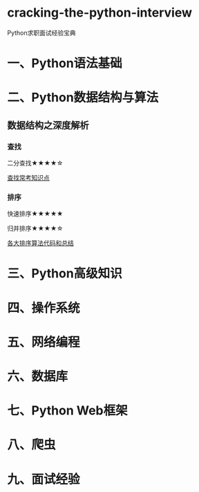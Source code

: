# cracking-the-python-interview
Python求职面试经验宝典

# 一、Python语法基础



# 二、Python数据结构与算法

## 数据结构之深度解析

### 查找

二分查找★★★★☆

[查找常考知识点](https://github.com/yuzhouStayHungry/cracking-the-python-interview/blob/master/%E6%8E%92%E5%BA%8F%E7%AE%97%E6%B3%95%E7%9F%A5%E8%AF%86%E7%82%B9%E5%AD%A6%E4%B9%A0.md)

### 排序

快速排序★★★★★

归并排序★★★★☆

[各大排序算法代码和总结](https://github.com/yuzhouStayHungry/cracking-the-python-interview/blob/master/%E6%9F%A5%E6%89%BE%E7%AE%97%E6%B3%95%E7%9F%A5%E8%AF%86%E7%82%B9%E5%AD%A6%E4%B9%A0.md)


# 三、Python高级知识

# 四、操作系统

# 五、网络编程

# 六、数据库

# 七、Python Web框架

# 八、爬虫

# 九、面试经验
